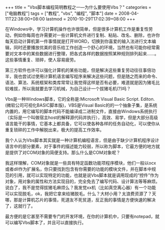 +++
title = "Vbs脚本编程简明教程之一—为什么要使用Vbs？"
categories = ["电脑教程"]
tags = ["教程", "vbs", "编程", "脚本"]
date = 2008-04-11T22:38:00+08:00
lastmod = 2010-10-29T17:02:39+08:00
+++



在Windows中，学习计算机操作也许很简单，但是很多计算机工作是重复性劳动，例如你每周也许需要对一些计算机文件进行复制、粘贴、改名、删除，也许你每天启动计算机第一件事情就是打开WORD，切换到你喜爱的输入法进行文本编辑，同时还要播放优美的音乐给工作创造一个舒心的环境，当然也有可能你经常需要对文本中的某些数据进行整理，把各式各样的数据按照某种规则排列起来……。这些事情重复、琐碎，使人容易疲劳。

第三方软件也许可以强化计算机的某些功能，但是解决这些重复劳动往往事倍功半，我也尝试过使用计算机语言编写程序来解决这些问题，但是随之而来的命令、语法、算法、系统框架和类库常常让我觉得这样是否有必要，难道就是因为猪毛比较难拔，所以我就要去学习机械，为自己设计一个拔猪毛机(?)吗？

Vbs是一种Windows脚本，它的全称是:Microsoft Visual Basic Script. Editon.(微软公司可视化BASIC脚本版)，VBS是Visual Basic的的一个抽象子集，是系统内置的，用它编写的脚本代码不能编译成二进制文件，直接由Windows系统执行（实际是一个叫做宿主host的解释源代码并执行），高效、易学，但是大部分高级语言能干的事情，它基本上都具备，它可以使各种各样的任务自动化，可以使你从重复琐碎的工作中解脱出来，极大的提高工作效率。

我个人认为Vbs脚本其实就是一种计算机编程语言，但是由于缺少计算机程序设计语言中的部分要素，对于事件的描述能力较弱，所以称为脚本，它最方便的地方就是提供了对COM对象的简便支持。那么什么是COM对象呢？

我这样理解，COM对象就是一些具有特定函数功能项程序模块，他们一般以ocx或者dll作为扩展名，你只要找到包含有你需要的功能的模块文件，并在脚本中规范的引用，就可以实现特定的功能，也就是说Vbs脚本就是调用现成的“控件”作为对象，用对象的属性和方法实现目的，完全免去了编写代码、设计算法等等麻烦。说白了，我不是觉得拔猪毛麻烦么？我发觉xx机（比如真空离心器）有一个功能可以实现脱毛，ok，我把它拿来给猪脱毛。什么？大材小用？太浪费资源了？天哪，那是计算机芯片的事情，死道友不死贫道，反正我的事情是方便快速的解决了，这就行了。

最方便的是它甚至不需要专门的开发环境，在你的计算机中，只要有notepad，就可以编写Vbs脚本了，并且可以直接执行。